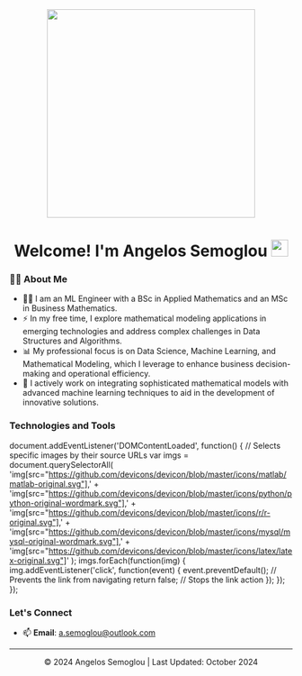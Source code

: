 <div id="header" align="center">
  <img src="https://media.giphy.com/media/dWesBcTLavkZuG35MI/giphy.gif" width="370"/> 
</div>

<h1>
  <div align="center"> Welcome! I'm Angelos Semoglou
    <img src="https://media.giphy.com/media/hvRJCLFzcasrR4ia7z/giphy.gif" width="30px"/>
  </h1>

### :man_technologist: About Me 
- :man_student: I am an ML Engineer with a BSc in Applied Mathematics and an MSc in Business Mathematics.
- ⚡ In my free time, I explore mathematical modeling applications in emerging technologies and address complex challenges in Data Structures and Algorithms.
- 📊 My professional focus is on Data Science, Machine Learning, and Mathematical Modeling, which I leverage to enhance business decision-making and operational efficiency.
- 🔬 I actively work on integrating sophisticated mathematical models with advanced machine learning techniques to aid in the development of innovative solutions.

### Technologies and Tools
document.addEventListener('DOMContentLoaded', function() {
    // Selects specific images by their source URLs
    var imgs = document.querySelectorAll(
        'img[src="https://github.com/devicons/devicon/blob/master/icons/matlab/matlab-original.svg"],' +
        'img[src="https://github.com/devicons/devicon/blob/master/icons/python/python-original-wordmark.svg"],' +
        'img[src="https://github.com/devicons/devicon/blob/master/icons/r/r-original.svg"],' +
        'img[src="https://github.com/devicons/devicon/blob/master/icons/mysql/mysql-original-wordmark.svg"],' +
        'img[src="https://github.com/devicons/devicon/blob/master/icons/latex/latex-original.svg"]'
    );
    imgs.forEach(function(img) {
        img.addEventListener('click', function(event) {
            event.preventDefault(); // Prevents the link from navigating
            return false; // Stops the link action
        });
    });
});

### Let's Connect
- 📫 **Email**: [a.semoglou@outlook.com](mailto:a.semoglou@outlook.com)

</div>

<footer>
  <hr>
  <p align="center">© 2024 Angelos Semoglou | Last Updated: October 2024</p>
</footer>
